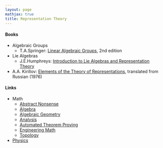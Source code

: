 ```yaml
---
layout: page
mathjax: true
title: Representation Theory
---
```


#### Books
* Algebraic Groups
  * T.A.Springer: [Linear Algebraic Groups](https://www.amazon.com/Linear-Algebraic-Groups-Birkh%C3%A4user-Classics/dp/0817648399), 2nd edition
* Lie Algebras
  * J.E.Humphreys: [Introduction to Lie Algebras and Representation Theory](https://www.amazon.com/Introduction-Algebras-Representation-Graduate-Mathematics/dp/0387900535)
* A.A. Kirillov: [Elements of the Theory of Representations](https://www.amazon.com/Elements-Representations-Grundlehren-mathematischen-Wissenschaften/dp/3540074767/), translated from Russian (1976)

#### Links
* Math
  * [Abstract Nonsense](math/abstract_nonsense.md)
  * [Algebra](math/algebra.md)
  * [Algebraic Geometry](math/algebraic_geometry.md)
  * [Analysis](math/analysis.md)
  * [Automated Theorem Proving](math/automated_theorem_proving.md)
  * [Engineering Math](math/engineering_math.md)
  * [Topology](math/topology.md)
* [Physics](physics.md)


